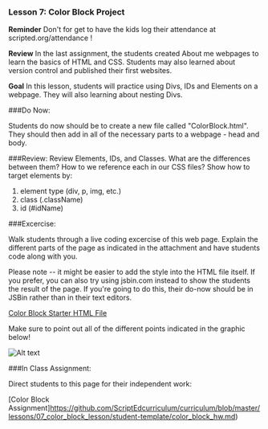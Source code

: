 ### Lesson 7: Color Block Project

**Reminder** Don't for get to have the kids log their attendance at scripted.org/attendance !

**Review** In the last assignment, the students created About me webpages to learn the basics of HTML and CSS.  Students may also learned about version control and published their first websites.

**Goal** In this lesson, students will practice using Divs, IDs and Elements on a webpage.  They will also learning about nesting Divs.

###Do Now:

Students do now should be to create a new file called "ColorBlock.html". They should then add in all of the necessary parts to a webpage - head and body.

###Review:
Review Elements, IDs, and Classes.  What are the differences between them? How to we reference each in our CSS files?  Show how to target elements by:

1. element type (div, p, img, etc.)
2. class (.className)
3. id (#idName)



###Excercise:

Walk students through a live coding excercise of this web page.  Explain the different parts of the page as indicated in the attachment and have students code along with you.

Please note -- it might be easier to add the style into the HTML file itself.  If you prefer, you can also try using jsbin.com instead to show the students the result of the page. If you're going to do this, their do-now should be in JSBin rather than in their text editors.

[Color Block Starter HTML File](teachersnotes/colorblockstart.html)

Make sure to point out all of the different points indicated in the graphic below!

![Alt text](https://github.com/ScriptEdcurriculum/curriculum/blob/master/lessons/07_color_block_lesson/teachersnotes/imgs/ColorBlockTeachersNotes.png)

###In Class Assignment:

Direct students to this page for their independent work:

[Color Block Assignment]https://github.com/ScriptEdcurriculum/curriculum/blob/master/lessons/07_color_block_lesson/student-template/color_block_hw.md)

